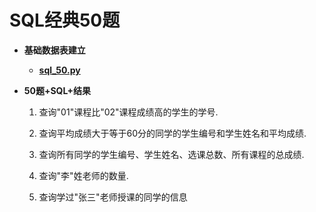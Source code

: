 # SQL经典50题

* **基础数据表建立**

   + [**sql_50.py**](https://github.com/Anfany/Python3-Practice/blob/master/sqlite/sql_50.py)

* **50题+SQL+结果**

   1. 查询"01"课程比"02"课程成绩高的学生的学号.
   
   
   2. 查询平均成绩大于等于60分的同学的学生编号和学生姓名和平均成绩.
   
   
   3. 查询所有同学的学生编号、学生姓名、选课总数、所有课程的总成绩.
   
   
   4. 查询"李"姓老师的数量.
   
   5. 查询学过"张三"老师授课的同学的信息  
